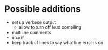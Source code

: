 # Possible additions

* set up verbose output
  * allow to turn off loud compiling
* multiline comments
* else if
* keep track of lines to say what line error is on